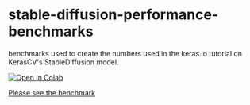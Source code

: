 # stable-diffusion-performance-benchmarks

benchmarks used to create the numbers used in the keras.io tutorial on KerasCV's StableDiffusion model.

[![Open In Colab](https://colab.research.google.com/assets/colab-badge.svg)](https://colab.research.google.com/github/lukewood/stable-diffusion-performance-benchmarks/blob/master/benchmark_stable_diffusion.ipynb)

[Please see the benchmark](https://github.com/LukeWood/stable-diffusion-performance-benchmarks/blob/master/benchmark_stable_diffusion.ipynb)
